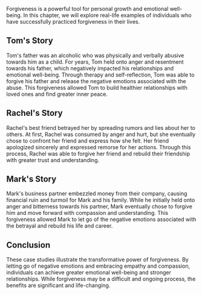 
Forgiveness is a powerful tool for personal growth and emotional well-being. In this chapter, we will explore real-life examples of individuals who have successfully practiced forgiveness in their lives.

Tom's Story
-------------------------

Tom's father was an alcoholic who was physically and verbally abusive towards him as a child. For years, Tom held onto anger and resentment towards his father, which negatively impacted his relationships and emotional well-being. Through therapy and self-reflection, Tom was able to forgive his father and release the negative emotions associated with the abuse. This forgiveness allowed Tom to build healthier relationships with loved ones and find greater inner peace.

Rachel's Story
----------------------------

Rachel's best friend betrayed her by spreading rumors and lies about her to others. At first, Rachel was consumed by anger and hurt, but she eventually chose to confront her friend and express how she felt. Her friend apologized sincerely and expressed remorse for her actions. Through this process, Rachel was able to forgive her friend and rebuild their friendship with greater trust and understanding.

Mark's Story
--------------------------

Mark's business partner embezzled money from their company, causing financial ruin and turmoil for Mark and his family. While he initially held onto anger and bitterness towards his partner, Mark eventually chose to forgive him and move forward with compassion and understanding. This forgiveness allowed Mark to let go of the negative emotions associated with the betrayal and rebuild his life and career.

Conclusion
----------

These case studies illustrate the transformative power of forgiveness. By letting go of negative emotions and embracing empathy and compassion, individuals can achieve greater emotional well-being and stronger relationships. While forgiveness may be a difficult and ongoing process, the benefits are significant and life-changing.
